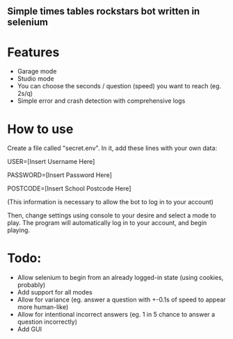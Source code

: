 ## Simple times tables rockstars bot written in selenium

# Features

- Garage mode
- Studio mode
- You can choose the seconds / question (speed) you want to reach (eg. 2s/q)
- Simple error and crash detection with comprehensive logs

# How to use

Create a file called "secret.env". In it, add these lines with your own data:

USER=[Insert Username Here]

PASSWORD=[Insert Password Here]

POSTCODE=[Insert School Postcode Here]

(This information is necessary to allow the bot to log in to your account)

Then, change settings using console to your desire and select a mode to play. The program will automatically log in to your account, and begin playing.

# Todo:

- Allow selenium to begin from an already logged-in state (using cookies, probably)
- Add support for all modes
- Allow for variance (eg. answer a question with +-0.1s of speed to appear more human-like)
- Allow for intentional incorrect answers (eg. 1 in 5 chance to answer a question incorrectly)
- Add GUI
